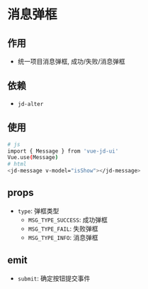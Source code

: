 # 消息弹框

## 作用
- 统一项目消息弹框, 成功/失败/消息弹框

## 依赖
- `jd-alter`

## 使用
```bash
# js
import { Message } from 'vue-jd-ui'
Vue.use(Message)
# html
<jd-message v-model="isShow"></jd-message>
```

## props
- `type`: 弹框类型
  - `MSG_TYPE_SUCCESS`: 成功弹框
  - `MSG_TYPE_FAIL`: 失败弹框
  - `MSG_TYPE_INFO`: 消息弹框

## emit
- `submit`: 确定按钮提交事件
